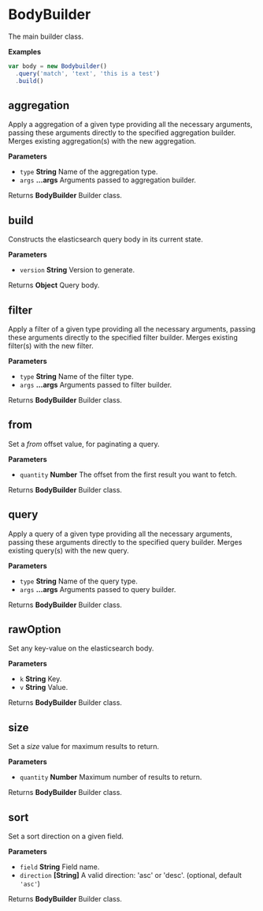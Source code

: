 # BodyBuilder

The main builder class.

**Examples**

```javascript
var body = new Bodybuilder()
  .query('match', 'text', 'this is a test')
  .build()
```

## aggregation

Apply a aggregation of a given type providing all the necessary arguments,
passing these arguments directly to the specified aggregation builder.
Merges existing aggregation(s) with the new aggregation.

**Parameters**

-   `type` **String** Name of the aggregation type.
-   `args` **...args** Arguments passed to aggregation builder.

Returns **BodyBuilder** Builder class.

## build

Constructs the elasticsearch query body in its current state.

**Parameters**

-   `version` **String** Version to generate.

Returns **Object** Query body.

## filter

Apply a filter of a given type providing all the necessary arguments,
passing these arguments directly to the specified filter builder. Merges
existing filter(s) with the new filter.

**Parameters**

-   `type` **String** Name of the filter type.
-   `args` **...args** Arguments passed to filter builder.

Returns **BodyBuilder** Builder class.

## from

Set a _from_ offset value, for paginating a query.

**Parameters**

-   `quantity` **Number** The offset from the first result you want to
                              fetch.

Returns **BodyBuilder** Builder class.

## query

Apply a query of a given type providing all the necessary arguments,
passing these arguments directly to the specified query builder. Merges
existing query(s) with the new query.

**Parameters**

-   `type` **String** Name of the query type.
-   `args` **...args** Arguments passed to query builder.

Returns **BodyBuilder** Builder class.

## rawOption

Set any key-value on the elasticsearch body.

**Parameters**

-   `k` **String** Key.
-   `v` **String** Value.

Returns **BodyBuilder** Builder class.

## size

Set a _size_ value for maximum results to return.

**Parameters**

-   `quantity` **Number** Maximum number of results to return.

Returns **BodyBuilder** Builder class.

## sort

Set a sort direction on a given field.

**Parameters**

-   `field` **String** Field name.
-   `direction` **[String]** A valid direction: 'asc' or 'desc'. (optional, default `'asc'`)

Returns **BodyBuilder** Builder class.
